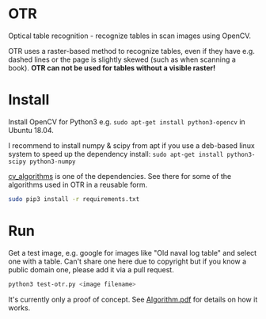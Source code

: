 # OTR
Optical table recognition - recognize tables in scan images using OpenCV.

OTR uses a raster-based method to recognize tables, even if they have e.g. dashed lines or the page is slightly skewed (such as when scanning a book). **OTR can not be used for tables without a visible raster!**

# Install

Install OpenCV for Python3 e.g. `sudo apt-get install python3-opencv` in Ubuntu 18.04.

I recommend to install numpy & scipy from apt if you use a deb-based linux system to speed up the dependency install: `sudo apt-get install python3-scipy python3-numpy`

[cv_algorithms](https://github.com/ulikoehler/cv_algorithms) is one of the dependencies. See there for some of the algorithms used in OTR in a reusable form.

```sh
sudo pip3 install -r requirements.txt
```

# Run

Get a test image, e.g. google for images like "Old naval log table" and select one with a table. Can't share one here due to copyright but if you know a public domain one, please add it via a pull request.

```sh
python3 test-otr.py <image filename>
```

It's currently only a proof of concept. See [Algorithm.pdf](https://github.com/ulikoehler/OTR/blob/master/doc/Algorithm.pdf) for details on how it works.
